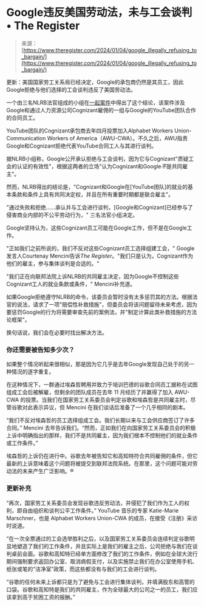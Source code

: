 <!--yml

category: 未分类

date: 2024-05-27 14:32:33

-->

# Google违反美国劳动法，未与工会谈判 • The Register

> 来源：[https://www.theregister.com/2024/01/04/google_illegally_refusing_to_bargain/](https://www.theregister.com/2024/01/04/google_illegally_refusing_to_bargain/)

更新：美国国家劳工关系局已经决定，Google的承包商仍然是其员工，因此Google拒绝与他们选择的工会谈判违反了美国劳动法。

一个由三名NLRB法官组成的小组在[一起案件](https://www.nlrb.gov/case/16-CA-326027)中得出了这个结论，该案件涉及Google和通过人力资源公司Cognizant雇佣的一组与Google的YouTube团队合作的合同员工。

YouTube团队的Cognizant承包商去年四月投票加入Alphabet Workers Union-Communication Workers of America（AWU-CWA）。不久之后，AWU指责Google和Cognizant拒绝代表YouTube合同工人与其进行谈判。

据NLRB小组称，Google公开承认拒绝与工会谈判，因为它与Cognizant"质疑工会的认证的有效性"，根据这两者的立场"认为Cognizant和Google*不*是共同雇主"。

然而，NLRB得出的结论是，"Cognizant和Google在[YouTube团队]的就业的基本条款和条件上具有共同决定权，并且在所有重要时期都是联合雇主"。

"通过失败和拒绝……承认并与工会进行谈判，[Google和Cognizant]已经参与了侵害商业内部的不公平劳动行为，" 三名法官小组决定。

Google坚持认为，这些Cognizant员工可能在Google工作，但不是在Google工作。

"正如我们之前所说的，我们不反对这些Cognizant员工选择组建工会，" Google发言人Courtenay Mencini告诉*The Register*。"我们只是认为，Cognizant作为他们的雇主，参与集体谈判是合适的。"

"我们正在向联邦法院上诉NLRB的共同雇主决定，因为Google不控制这些Cognizant工人的就业条款或条件，" Mencini补充道。

如果Google拒绝遵守NLRB的命令，该委员会暂时没有太多惩罚其的方法。根据法官的说法，请求了一项"赔偿性补救措施"，但委员会将该问题留待未来考虑，因为要惩罚Google的行为将需要审查先前的案例法，并"制定计算此类补救措施的方法论框架"。

换句话说，我们会在必要时找出解决方法。

### 你还需要被告知多少次？

如果整个情况听起来很相似，那是因为它几乎是去年Google发现自己处于的另一种情况的逐字重复。

在这种情况下，一群通过埃森哲聘用并致力于培训巴德的谷歌合同员工据称在试图组成工会后被解雇，但剩余的团队成员在去年 11 月经历了并赢得了加入 AWU-CWA 的投票。当我们在国家劳工关系委员会判定谷歌和埃森哲是共同雇主时，尽管谷歌对此表示异议，但 Mencini 在我们谈话后准备了一个几乎相同的剧本。

“我们不反对埃森哲的员工选择组成工会。我们长期以来与工会供应商签订了许多合同。” Mencini 去年告诉我们。“然而，正如我们在向国家劳工关系委员会的积极上诉中明确指出的那样，我们不是共同雇主，因为我们根本不控制他们的就业条件或工作条件。”

埃森哲的上诉仍在进行中。谷歌去年被告知它和高知特符合共同雇佣的条件，但它最新的上诉意味着这个问题将被提交到联邦法院系统。在那里，这个问题可能对劳动法的未来产生广泛影响。®

### 更新补充

“再次，国家劳工关系委员会发现谷歌违反劳动法，并侵犯了我们作为工人的权利，即自由组织和谈判公平工作条件。” YouTube 音乐的专家 Katie-Marie Marschner，也是 Alphabet Workers Union-CWA 的成员，在接受《注册》采访时说道。

“在一次全票通过的工会选举胜利之后，以及国家劳工关系委员会连续判定谷歌明显地塑造了我们的工作条件，并且实际上是我们的雇主之后，公司拒绝与我们在谈判桌前会面。谷歌和高知特已经单方面修改了我们的工作条件，例如在全球大流行期间强制要求返回办公室、取消病假支付，以及实施禁止我们在办公室使用手机、纸张或笔的“洁净室”政策，而这些都没有与我们的工会进行谈判。

“谷歌的任何未来上诉都只是为了避免与工会进行集体谈判，并填满股东和高管的口袋。谷歌和高知特是我们的共同雇主，作为全球最大的公司之一的员工，我们应该拿到高于贫困工资的报酬。”
